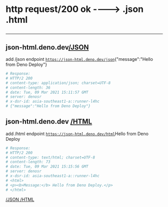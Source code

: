 # http request/200 ok ----> .json .html <hr>

## json-html.deno.dev<a href="https://json-html.deno.dev/json">/JSON</a>

add /json endpoint 
<code>https://json-html.deno.dev/json</code>{"message":"Hello from Deno Deploy"}
```sh
# Response:
# HTTP/2 200
# content-type: application/json; charset=UTF-8
# content-length: 36
# date: Tue, 09 Mar 2021 15:11:57 GMT
# server: denosr
# x-dsr-id: asia-southeast1-a::runner-l4hc
# {"message":"Hello from Deno Deploy"}
```

## json-html.deno.dev <a href="https://json-html.deno.dev/html">/HTML</a>

add /html endpoint
<code>https://json-html.deno.dev/html</code>Hello from Deno Deploy
```sh
# Response:
# HTTP/2 200
# content-type: text/html; charset=UTF-8
# content-length: 73
# date: Tue, 09 Mar 2021 15:15:56 GMT
# server: denosr
# x-dsr-id: asia-southeast1-a::runner-l4hc
# <html>
# <p><b>Message:</b> Hello from Deno Deploy.</p>
# </html>
```
[/JSON /HTML](https://json-html.deno.dev)&nbsp;<endpoint>
